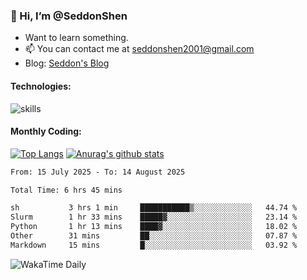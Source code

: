 ### 👋 Hi, I’m @SeddonShen
- Want to learn something.
- 📫 You can contact me at seddonshen2001@gmail.com
- Blog: [Seddon's Blog](https://seddonshen.github.io/)
#### Technologies:

![skills](https://skillicons.dev/icons?i=scala,js,html,css,bootstrap,jquery,c,cpp,cloudflare,django,docker,flask,git,github,githubactions,linux,latex,mysql,nodejs,ps,php,pr,py,raspberrypi,redis,unreal,v,vscode,vue,bash)

#### Monthly Coding:
[![Top Langs](https://github-readme-stats.vercel.app/api/top-langs?username=seddonshen&show_icons=true&locale=en&layout=compact&hide=html&langs_count=8)](https://github.com/SeddonShen/)
[![Anurag's github stats](https://github-readme-stats.vercel.app/api?username=SeddonShen&count_private=true&show_icons=true)](https://github.com/anuraghazra/github-readme-stats)
<!--START_SECTION:waka-->

```txt
From: 15 July 2025 - To: 14 August 2025

Total Time: 6 hrs 45 mins

sh           3 hrs 1 min     ███████████▒░░░░░░░░░░░░░   44.74 %
Slurm        1 hr 33 mins    █████▓░░░░░░░░░░░░░░░░░░░   23.14 %
Python       1 hr 13 mins    ████▓░░░░░░░░░░░░░░░░░░░░   18.02 %
Other        31 mins         ██░░░░░░░░░░░░░░░░░░░░░░░   07.87 %
Markdown     15 mins         █░░░░░░░░░░░░░░░░░░░░░░░░   03.92 %
```

<!--END_SECTION:waka-->

![WakaTime Daily](https://wakatime.com/share/@seddon2001/61a7e342-5f12-4fea-bf92-1fac161e97d6.svg)
<!---
SeddonShen/SeddonShen is a ✨ special ✨ repository because its `README.md` (this file) appears on your GitHub profile.
You can click the Preview link to take a look at your changes.
--->
